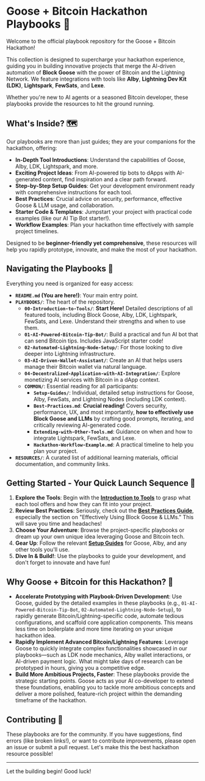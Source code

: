 # Goose + Bitcoin Hackathon Playbooks 🚀

Welcome to the official playbook repository for the Goose + Bitcoin Hackathon!

This collection is designed to supercharge your hackathon experience, guiding you in building innovative projects that merge the AI-driven automation of **Block Goose** with the power of Bitcoin and the Lightning Network. We feature integrations with tools like **Alby**, **Lightning Dev Kit (LDK)**, **Lightspark**, **FewSats**, and **Lexe**.

Whether you're new to AI agents or a seasoned Bitcoin developer, these playbooks provide the resources to hit the ground running.

## What's Inside? 🗺️

Our playbooks are more than just guides; they are your companions for the hackathon, offering:

*   **In-Depth Tool Introductions**: Understand the capabilities of Goose, Alby, LDK, Lightspark, and more.
*   **Exciting Project Ideas**: From AI-powered tip bots to dApps with AI-generated content, find inspiration and a clear path forward.
*   **Step-by-Step Setup Guides**: Get your development environment ready with comprehensive instructions for each tool.
*   **Best Practices**: Crucial advice on security, performance, effective Goose & LLM usage, and collaboration.
*   **Starter Code & Templates**: Jumpstart your project with practical code examples (like our AI Tip Bot starter!).
*   **Workflow Examples**: Plan your hackathon time effectively with sample project timelines.

Designed to be **beginner-friendly yet comprehensive**, these resources will help you rapidly prototype, innovate, and make the most of your hackathon.

## Navigating the Playbooks 🧭

Everything you need is organized for easy access:

*   **`README.md` (You are here!)**: Your main entry point.
*   **`PLAYBOOKS/`**: The heart of the repository.
    *   **`00-Introduction-to-Tools/`**: **Start Here!** Detailed descriptions of all featured tools, including Block Goose, Alby, LDK, Lightspark, FewSats, and Lexe. Understand their strengths and when to use them.
    *   **`01-AI-Powered-Bitcoin-Tip-Bot/`**: Build a practical and fun AI bot that can send Bitcoin tips. Includes JavaScript starter code!
    *   **`02-Automated-Lightning-Node-Setup/`**: For those looking to dive deeper into Lightning infrastructure.
    *   **`03-AI-Driven-Wallet-Assistant/`**: Create an AI that helps users manage their Bitcoin wallet via natural language.
    *   **`04-Decentralized-Application-with-AI-Integration/`**: Explore monetizing AI services with Bitcoin in a dApp context.
    *   **`COMMON/`**: Essential reading for all participants:
        *   **`Setup-Guides/`**: Individual, detailed setup instructions for Goose, Alby, FewSats, and Lightning Nodes (including LDK context).
        *   **`Best-Practices.md`**: **Crucial reading!** Covers security, performance, UX, and most importantly, **how to effectively use Block Goose and LLMs** by crafting good prompts, iterating, and critically reviewing AI-generated code.
        *   **`Extending-with-Other-Tools.md`**: Guidance on when and how to integrate Lightspark, FewSats, and Lexe.
        *   **`Hackathon-Workflow-Example.md`**: A practical timeline to help you plan your project.
*   **`RESOURCES/`**: A curated list of additional learning materials, official documentation, and community links.

## Getting Started - Your Quick Launch Sequence 🏁

1.  **Explore the Tools**: Begin with the **[Introduction to Tools](./PLAYBOOKS/00-Introduction-to-Tools/README.md)** to grasp what each tool offers and how they can fit into your project.
2.  **Review Best Practices**: Seriously, check out the **[Best Practices Guide](./PLAYBOOKS/COMMON/Best-Practices.md)**, especially the section on "Effectively Using Block Goose & LLMs." This will save you time and headaches!
3.  **Choose Your Adventure**: Browse the project-specific playbooks or dream up your own unique idea leveraging Goose and Bitcoin tech.
4.  **Gear Up**: Follow the relevant **[Setup Guides](./PLAYBOOKS/COMMON/Setup-Guides/)** for Goose, Alby, and any other tools you'll use.
5.  **Dive In & Build!**: Use the playbooks to guide your development, and don't forget to innovate and have fun!

## Why Goose + Bitcoin for this Hackathon? 🤔

*   **Accelerate Prototyping with Playbook-Driven Development**: Use Goose, guided by the detailed examples in these playbooks (e.g., `01-AI-Powered-Bitcoin-Tip-Bot`, `02-Automated-Lightning-Node-Setup`), to rapidly generate Bitcoin/Lightning-specific code, automate tedious configurations, and scaffold core application components. This means less time on boilerplate and more time iterating on your unique hackathon idea.
*   **Rapidly Implement Advanced Bitcoin/Lightning Features**: Leverage Goose to quickly integrate complex functionalities showcased in our playbooks—such as LDK node mechanics, Alby wallet interactions, or AI-driven payment logic. What might take days of research can be prototyped in hours, giving you a competitive edge.
*   **Build More Ambitious Projects, Faster**: These playbooks provide the strategic starting points. Goose acts as your AI co-developer to extend these foundations, enabling you to tackle more ambitious concepts and deliver a more polished, feature-rich project within the demanding timeframe of the hackathon.

## Contributing 🤝

These playbooks are for the community. If you have suggestions, find errors (like broken links!), or want to contribute improvements, please open an issue or submit a pull request. Let's make this the best hackathon resource possible!



---

Let the building begin! Good luck!
